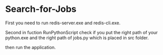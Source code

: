 # Search-for-Jobs
First you need to run redis-server.exe and redis-cli.exe.


Second in fuction RunPythonScript check if you put the right path of your python.exe and the right path of jobs.py 
which is placed in src folder.


then run the application.
